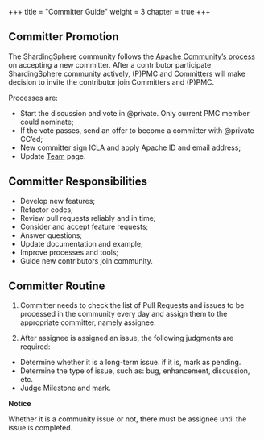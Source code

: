 +++
title = "Committer Guide"
weight = 3
chapter = true
+++

## Committer Promotion

The ShardingSphere community follows the [Apache Community’s process](http://community.apache.org/newcommitter.html) on accepting a new committer.
After a contributor participate ShardingSphere community actively, (P)PMC and Committers will make decision to invite the contributor join Committers and (P)PMC.

Processes are:

 - Start the discussion and vote in @private. Only current PMC member could nominate;
 - If the vote passes, send an offer to become a committer with @private CC’ed;
 - New committer sign ICLA and apply Apache ID and email address;
 - Update [Team](/en/team/) page.

## Committer Responsibilities

 - Develop new features;
 - Refactor codes;
 - Review pull requests reliably and in time;
 - Consider and accept feature requests;
 - Answer questions;
 - Update documentation and example;
 - Improve processes and tools;
 - Guide new contributors join community.


##  Committer Routine

1. Committer needs to check the list of Pull Requests and issues to be processed in the community every day and assign them to the appropriate committer, namely assignee.

2. After assignee is assigned an issue, the following judgments are required:

 - Determine whether it is a long-term issue. if it is, mark as pending.
 - Determine the type of issue, such as: bug, enhancement, discussion, etc.
 - Judge Milestone and mark.

**Notice**

Whether it is a community issue or not, there must be assignee until the issue is completed.